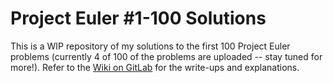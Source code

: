 # Project Euler #1-100 Solutions

This is a WIP repository of my solutions to the first 100 Project Euler problems (currently 4 of 100 of the problems are uploaded -- stay tuned for more!). Refer to the [Wiki on GitLab](https://gitlab.com/crumpmasterjc/projecteuler/-/wikis/Home) for the write-ups and explanations.
